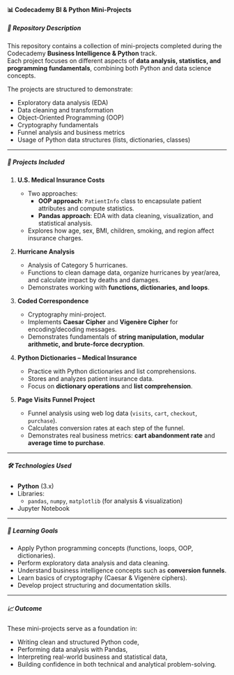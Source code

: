 #### 📊 Codecademy BI & Python Mini-Projects

##### 📌 Repository Description
This repository contains a collection of mini-projects completed during the Codecademy **Business Intelligence & Python** track.  
Each project focuses on different aspects of **data analysis, statistics, and programming fundamentals**, combining both Python and data science concepts.

The projects are structured to demonstrate:
- Exploratory data analysis (EDA)
- Data cleaning and transformation
- Object-Oriented Programming (OOP)
- Cryptography fundamentals
- Funnel analysis and business metrics
- Usage of Python data structures (lists, dictionaries, classes)

---

##### 📂 Projects Included

1. **U.S. Medical Insurance Costs**
   - Two approaches:
     - **OOP approach**: `PatientInfo` class to encapsulate patient attributes and compute statistics.
     - **Pandas approach**: EDA with data cleaning, visualization, and statistical analysis.
   - Explores how age, sex, BMI, children, smoking, and region affect insurance charges.

2. **Hurricane Analysis**
   - Analysis of Category 5 hurricanes.
   - Functions to clean damage data, organize hurricanes by year/area, and calculate impact by deaths and damages.
   - Demonstrates working with **functions, dictionaries, and loops**.

3. **Coded Correspondence**
   - Cryptography mini-project.
   - Implements **Caesar Cipher** and **Vigenère Cipher** for encoding/decoding messages.
   - Demonstrates fundamentals of **string manipulation, modular arithmetic, and brute-force decryption**.

4. **Python Dictionaries – Medical Insurance**
   - Practice with Python dictionaries and list comprehensions.
   - Stores and analyzes patient insurance data.
   - Focus on **dictionary operations** and **list comprehension**.

5. **Page Visits Funnel Project**
   - Funnel analysis using web log data (`visits`, `cart`, `checkout`, `purchase`).
   - Calculates conversion rates at each step of the funnel.
   - Demonstrates real business metrics: **cart abandonment rate** and **average time to purchase**.

---

##### 🛠️ Technologies Used
- **Python** (3.x)
- Libraries:
  - `pandas`, `numpy`, `matplotlib` (for analysis & visualization)
- Jupyter Notebook

---

##### 🎯 Learning Goals
- Apply Python programming concepts (functions, loops, OOP, dictionaries).
- Perform exploratory data analysis and data cleaning.
- Understand business intelligence concepts such as **conversion funnels**.
- Learn basics of cryptography (Caesar & Vigenère ciphers).
- Develop project structuring and documentation skills.

---

##### 📈 Outcome
These mini-projects serve as a foundation in:
- Writing clean and structured Python code,
- Performing data analysis with Pandas,
- Interpreting real-world business and statistical data,
- Building confidence in both technical and analytical problem-solving.
